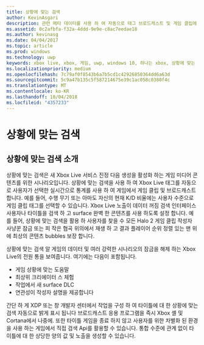 ```yaml
---
title: 상황에 맞는 검색
author: KevinAsgari
description: 관련 메타 데이터를 사용 하 여 자동으로 태그 브로드캐스트 및 게임 클립에 상황에 맞는 검색을 사용 하는 방법을 알아봅니다.
ms.assetid: 0c2afbfa-f32a-4ddd-9e9e-c8ac7eedae18
ms.author: kevinasg
ms.date: 04/04/2017
ms.topic: article
ms.prod: windows
ms.technology: uwp
keywords: xbox live, xbox, 게임, uwp, windows 10, 하나는 xbox, 상황에 맞는 검색, 브로드캐스트, 게임 클립
ms.localizationpriority: medium
ms.openlocfilehash: 7c79af0f8543b6a7b5cd1c42926850364dd6a63d
ms.sourcegitcommit: 5c9a47b135c5f587214675e39c1ac058c0380f4c
ms.translationtype: MT
ms.contentlocale: ko-KR
ms.lasthandoff: 10/04/2018
ms.locfileid: "4357233"
---
```

# <a name="contextual-search"></a>상황에 맞는 검색

## <a name="introducing-contextual-search"></a>상황에 맞는 검색 소개
상황에 맞는 검색은 새 Xbox Live 서비스 진정 다음 생성을 활성화 하는 게임 미디어 콘텐츠를 위한 시나리오입니다.  상황에 맞는 검색을 사용 하 여 Xbox Live 태그를 자동으로 사용자가 선택한 실시간으로 통계를 사용 하 여 게임에서 게임 클립 및 브로드캐스트 합니다. 예를 들어, 수행 무기 또는 아마도 자신의 현재 K/D 비율에는 사용자 수준으로 게임 클립 태그를 선택할 수 있습니다.  Xbox Live 노출이 데이터 꺼짐 검색 인터페이스 사용자나 타이틀을 검색 하 고 surface 완벽 한 콘텐츠를 사용 하도록 설정 합니다.  예를 들어, 상황에 맞는 검색을 활용 하 사용자를 찾을 수 모든 Halo 2 게임 클립 작성자 사냥꾼 잠금 또는 피 작은 협곡 위의에서 재생 하 고 결과 플레이어 순위 정렬 있는 맨 위에 최상의 콘텐츠 bubbles 보장 합니다.  

상황에 맞는 검색 알 게임의 데이터 및 여러 강력한 시나리오의 잠금을 해제 하는 Xbox Live의 전원 통을 보여줍니다.  여기에는 다음이 포함됩니다.

* 게임 상황에 맞는 도움말
* 최상위 크리에이터 스 체험
* 작업에서 새 surface DLC
* 연관성이 작성자 설명을 제공합니다

간단 하 게 XDP 또는 창 개발자 센터에서 작업을 구성 하 여 타이틀에 대 한 상황에 맞는 검색 자동으로 밝게 표시 됩니다 브로드캐스트 응용 프로그램을 즉시 Xbox 셸 및 Cortana에서 나중에.  또한 타이틀 게임을 종료 하지 않고 사용자를 위한 차별화 된 환경을 사용 하는 게임에서 직접 검색 Api를 활용할 수 있습니다.  통합 수준에 관계 없이 타이틀에 대 한 상당한 양의 값 및 노출을 생성할 수 있습니다.
